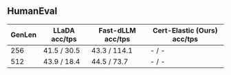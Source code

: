 ## HumanEval
| GenLen | LLaDA acc/tps | Fast-dLLM acc/tps | Cert-Elastic (Ours) acc/tps |
| --- | --- | --- | --- |
| 256 | 41.5 / 30.5 | 43.3 / 114.1 | - / - |
| 512 | 43.9 / 18.4 | 44.5 / 73.7 | - / - |
